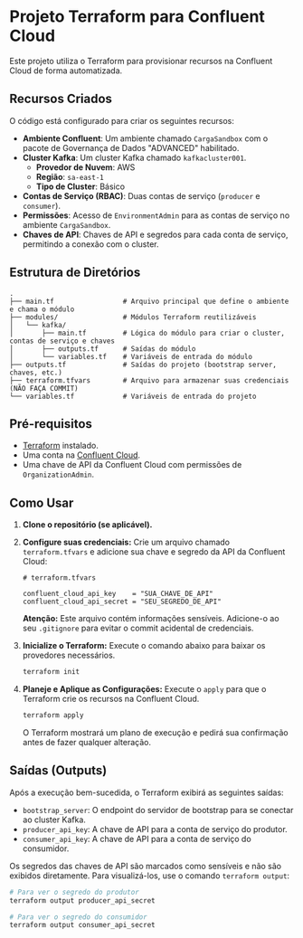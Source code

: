 # Projeto Terraform para Confluent Cloud

Este projeto utiliza o Terraform para provisionar recursos na Confluent Cloud de forma automatizada.

## Recursos Criados

O código está configurado para criar os seguintes recursos:

-   **Ambiente Confluent**: Um ambiente chamado `CargaSandbox` com o pacote de Governança de Dados "ADVANCED" habilitado.
-   **Cluster Kafka**: Um cluster Kafka chamado `kafkacluster001`.
    -   **Provedor de Nuvem**: AWS
    -   **Região**: `sa-east-1`
    -   **Tipo de Cluster**: Básico
-   **Contas de Serviço (RBAC)**: Duas contas de serviço (`producer` e `consumer`).
-   **Permissões**: Acesso de `EnvironmentAdmin` para as contas de serviço no ambiente `CargaSandbox`.
-   **Chaves de API**: Chaves de API e segredos para cada conta de serviço, permitindo a conexão com o cluster.

## Estrutura de Diretórios

```
.
├── main.tf                 # Arquivo principal que define o ambiente e chama o módulo
├── modules/                # Módulos Terraform reutilizáveis
│   └── kafka/
│       ├── main.tf         # Lógica do módulo para criar o cluster, contas de serviço e chaves
│       ├── outputs.tf      # Saídas do módulo
│       └── variables.tf    # Variáveis de entrada do módulo
├── outputs.tf              # Saídas do projeto (bootstrap server, chaves, etc.)
├── terraform.tfvars        # Arquivo para armazenar suas credenciais (NÃO FAÇA COMMIT)
└── variables.tf            # Variáveis de entrada do projeto
```

## Pré-requisitos

-   [Terraform](https://learn.hashicorp.com/tutorials/terraform/install-cli) instalado.
-   Uma conta na [Confluent Cloud](https://www.confluent.io/confluent-cloud/).
-   Uma chave de API da Confluent Cloud com permissões de `OrganizationAdmin`.

## Como Usar

1.  **Clone o repositório (se aplicável).**

2.  **Configure suas credenciais:**
    Crie um arquivo chamado `terraform.tfvars` e adicione sua chave e segredo da API da Confluent Cloud:

    ```hcl
    # terraform.tfvars

    confluent_cloud_api_key    = "SUA_CHAVE_DE_API"
    confluent_cloud_api_secret = "SEU_SEGREDO_DE_API"
    ```
    **Atenção:** Este arquivo contém informações sensíveis. Adicione-o ao seu `.gitignore` para evitar o commit acidental de credenciais.

3.  **Inicialize o Terraform:**
    Execute o comando abaixo para baixar os provedores necessários.

    ```sh
    terraform init
    ```

4.  **Planeje e Aplique as Configurações:**
    Execute o `apply` para que o Terraform crie os recursos na Confluent Cloud.

    ```sh
    terraform apply
    ```

    O Terraform mostrará um plano de execução e pedirá sua confirmação antes de fazer qualquer alteração.

## Saídas (Outputs)

Após a execução bem-sucedida, o Terraform exibirá as seguintes saídas:

-   `bootstrap_server`: O endpoint do servidor de bootstrap para se conectar ao cluster Kafka.
-   `producer_api_key`: A chave de API para a conta de serviço do produtor.
-   `consumer_api_key`: A chave de API para a conta de serviço do consumidor.

Os segredos das chaves de API são marcados como sensíveis e não são exibidos diretamente. Para visualizá-los, use o comando `terraform output`:

```sh
# Para ver o segredo do produtor
terraform output producer_api_secret

# Para ver o segredo do consumidor
terraform output consumer_api_secret
```
